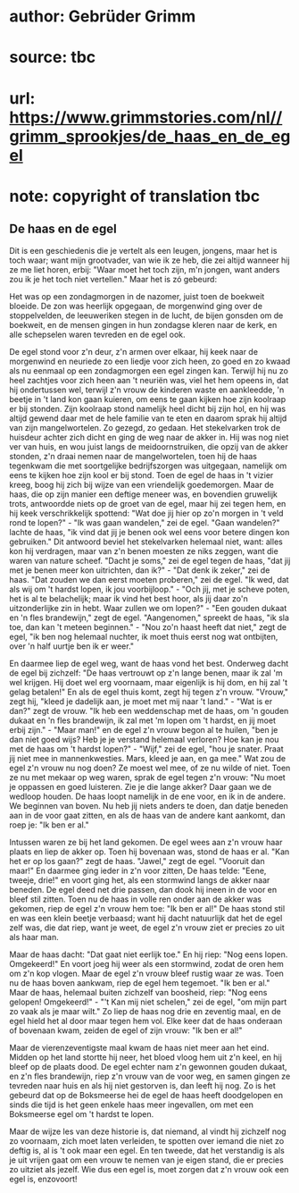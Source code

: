 # author: Gebrüder Grimm
# source: tbc
# url: https://www.grimmstories.com/nl//grimm_sprookjes/de_haas_en_de_egel
# note: copyright of translation tbc

## De haas en de egel 

Dit is een geschiedenis die je vertelt als een leugen, jongens, maar het
is toch waar; want mijn grootvader, van wie ik ze heb, die zei altijd
wanneer hij ze me liet horen, erbij: "Waar moet het toch zijn, m'n
jongen, want anders zou ik je het toch niet vertellen." Maar het is zó
gebeurd:

Het was op een zondagmorgen in de nazomer, juist toen de boekweit
bloeide. De zon was heerlijk opgegaan, de morgenwind ging over de
stoppelvelden, de leeuweriken stegen in de lucht, de bijen gonsden om de
boekweit, en de mensen gingen in hun zondagse kleren naar de kerk, en
alle schepselen waren tevreden en de egel ook.

De egel stond voor z'n deur, z'n armen over elkaar, hij keek naar de
morgenwind en neuriede zo een liedje voor zich heen, zo goed en zo kwaad
als nu eenmaal op een zondagmorgen een egel zingen kan. Terwijl hij nu
zo heel zachtjes voor zich heen aan 't neuriën was, viel het hem opeens
in, dat hij ondertussen wel, terwijl z'n vrouw de kinderen waste en
aankleedde, 'n beetje in 't land kon gaan kuieren, om eens te gaan
kijken hoe zijn koolraap er bij stonden. Zijn koolraap stond namelijk
heel dicht bij zijn hol, en hij was altijd gewend daar met de hele
familie van te eten en daarom sprak hij altijd van zijn mangelwortelen.
Zo gezegd, zo gedaan. Het stekelvarken trok de huisdeur achter zich
dicht en ging de weg naar de akker in. Hij was nog niet ver van huis, en
wou juist langs de meidoornstruiken, die opzij van de akker stonden,
z'n draai nemen naar de mangelwortelen, toen hij de haas tegenkwam die
met soortgelijke bedrijfszorgen was uitgegaan, namelijk om eens te
kijken hoe zijn kool er bij stond. Toen de egel de haas in 't vizier
kreeg, boog hij zich bij wijze van een vriendelijk goedemorgen. Maar de
haas, die op zijn manier een deftige meneer was, en bovendien gruwelijk
trots, antwoordde niets op de groet van de egel, maar hij zei tegen hem,
en hij keek verschrikkelijk spottend: "Wat doe jij hier op zo'n morgen
in 't veld rond te lopen?" - "Ik was gaan wandelen," zei de egel.
"Gaan wandelen?" lachte de haas, "ik vind dat jij je benen ook wel
eens voor betere dingen kon gebruiken." Dit antwoord beviel het
stekelvarken helemaal niet, want: alles kon hij verdragen, maar van z'n
benen moesten ze niks zeggen, want die waren van nature scheef. "Dacht
je soms," zei de egel tegen de haas, "dat jij met je benen meer kon
uitrichten, dan ik?" - "Dat denk ik zeker," zei de haas. "Dat zouden
we dan eerst moeten proberen," zei de egel. "Ik wed, dat als wij om
't hardst lopen, ik jou voorbijloop." - "Och jij, met je scheve
poten, het is al te belachelijk; maar ik vind het best hoor, als jij
daar zo'n uitzonderlijke zin in hebt. Waar zullen we om lopen?" -
"Een gouden dukaat en 'n fles brandewijn," zegt de egel.
"Aangenomen," spreekt de haas, "ik sla toe, dan kan 't meteen
beginnen." - "Nou zo'n haast heeft dat niet," zegt de egel, "ik ben
nog helemaal nuchter, ik moet thuis eerst nog wat ontbijten, over 'n
half uurtje ben ik er weer."

En daarmee liep de egel weg, want de haas vond het best. Onderweg dacht
de egel bij zichzelf: "De haas vertrouwt op z'n lange benen, maar ik
zal 'm wel krijgen. Hij doet wel erg voornaam, maar eigenlijk is hij
dom, en hij zal 't gelag betalen!" En als de egel thuis komt, zegt hij
tegen z'n vrouw. "Vrouw," zegt hij, "kleed je dadelijk aan, je moet
met mij naar 't land." - "Wat is er dan?" zegt de vrouw. "Ik heb
een weddenschap met de haas, om 'n gouden dukaat en 'n fles
brandewijn, ik zal met 'm lopen om 't hardst, en jij moet erbij
zijn." - "Maar man!" en de egel z'n vrouw begon al te huilen, "ben
je dan niet goed wijs? Heb je je verstand helemaal verloren? Hoe kan je
nou met de haas om 't hardst lopen?" - "Wijf," zei de egel, "hou je
snater. Praat jij niet mee in mannenkwesties. Mars, kleed je aan, en ga
mee." Wat zou de egel z'n vrouw nu nog doen? Ze moest wel mee, of ze
nu wilde of niet. Toen ze nu met mekaar op weg waren, sprak de egel
tegen z'n vrouw: "Nu moet je oppassen en goed luisteren. Zie je die
lange akker? Daar gaan we de wedloop houden. De haas loopt namelijk in
de ene voor, en ik in de andere. We beginnen van boven. Nu heb jij niets
anders te doen, dan datje beneden aan in de voor gaat zitten, en als de
haas van de andere kant aankomt, dan roep je: "Ik ben er al."

Intussen waren ze bij het land gekomen. De egel wees aan z'n vrouw haar
plaats en liep de akker op. Toen hij bovenaan was, stond de haas er al.
"Kan het er op los gaan?" zegt de haas. "Jawel," zegt de egel.
"Vooruit dan maar!" En daarmee ging ieder in z'n voor zitten, De haas
telde: "Eene, tweeje, drie!" en voort ging het, als een stormwind
langs de akker naar beneden. De egel deed net drie passen, dan dook hij
ineen in de voor en bleef stil zitten. Toen nu de haas in volle ren
onder aan de akker was gekomen, riep de egel z'n vrouw hem toe: "Ik
ben er al!" De haas stond stil en was een klein beetje verbaasd; want
hij dacht natuurlijk dat het de egel zelf was, die dat riep, want je
weet, de egel z'n vrouw ziet er precies zo uit als haar man.

Maar de haas dacht: "Dat gaat niet eerlijk toe." En hij riep: "Nog
eens lopen. Omgekeerd!" En voort joeg hij weer als een stormwind, zodat
de oren hem om z'n kop vlogen. Maar de egel z'n vrouw bleef rustig
waar ze was. Toen nu de haas boven aankwam, riep de egel hem tegemoet.
"Ik ben er al." Maar de haas, helemaal buiten zichzelf van boosheid,
riep: "Nog eens gelopen! Omgekeerd!" - "'t Kan mij niet schelen,"
zei de egel, "om mijn part zo vaak als je maar wilt." Zo liep de haas
nog drie en zeventig maal, en de egel hield het al door maar tegen hem
vol. Elke keer dat de haas onderaan of bovenaan kwam, zeiden de egel of
zijn vrouw: "Ik ben er al!"

Maar de vierenzeventigste maal kwam de haas niet meer aan het eind.
Midden op het land stortte hij neer, het bloed vloog hem uit z'n keel,
en hij bleef op de plaats dood. De egel echter nam z'n gewonnen gouden
dukaat, en z'n fles brandewijn, riep z'n vrouw van de voor weg, en
samen gingen ze tevreden naar huis en als hij niet gestorven is, dan
leeft hij nog. Zo is het gebeurd dat op de Boksmeerse hei de egel de
haas heeft doodgelopen en sinds die tijd is het geen enkele haas meer
ingevallen, om met een Boksmeerse egel om 't hardst te lopen.

Maar de wijze les van deze historie is, dat niemand, al vindt hij
zichzelf nog zo voornaam, zich moet laten verleiden, te spotten over
iemand die niet zo deftig is, al is 't ook maar een egel. En ten
tweede, dat het verstandig is als je uit vrijen gaat om een vrouw te
nemen van je eigen stand, die er precies zo uitziet als jezelf. Wie dus
een egel is, moet zorgen dat z'n vrouw ook een egel is, enzovoort!
